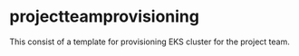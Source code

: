 # projectteamprovisioning
This consist of a template for provisioning EKS cluster for the project team. 
